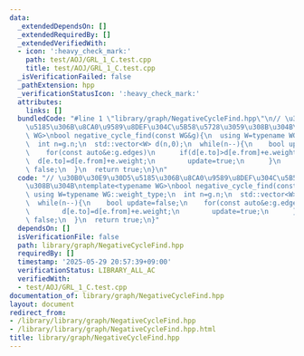 ```yaml
---
data:
  _extendedDependsOn: []
  _extendedRequiredBy: []
  _extendedVerifiedWith:
  - icon: ':heavy_check_mark:'
    path: test/AOJ/GRL_1_C.test.cpp
    title: test/AOJ/GRL_1_C.test.cpp
  _isVerificationFailed: false
  _pathExtension: hpp
  _verificationStatusIcon: ':heavy_check_mark:'
  attributes:
    links: []
  bundledCode: "#line 1 \"library/graph/NegativeCycleFind.hpp\"\n// \u30B0\u30E9\u30D5\
    \u5185\u306B\u8CA0\u9589\u8DEF\u304C\u5B58\u5728\u3059\u308B\u304B\ntemplate<typename\
    \ WG>\nbool negative_cycle_find(const WG&g){\n  using W=typename WG::weight_type;\n\
    \  int n=g.n;\n  std::vector<W> d(n,0);\n  while(n--){\n    bool update=false;\n\
    \    for(const auto&e:g.edges)\n      if(d[e.to]>d[e.from]+e.weight){\n      \
    \  d[e.to]=d[e.from]+e.weight;\n        update=true;\n      }\n    if(!update)return\
    \ false;\n  }\n  return true;\n}\n"
  code: "// \u30B0\u30E9\u30D5\u5185\u306B\u8CA0\u9589\u8DEF\u304C\u5B58\u5728\u3059\
    \u308B\u304B\ntemplate<typename WG>\nbool negative_cycle_find(const WG&g){\n \
    \ using W=typename WG::weight_type;\n  int n=g.n;\n  std::vector<W> d(n,0);\n\
    \  while(n--){\n    bool update=false;\n    for(const auto&e:g.edges)\n      if(d[e.to]>d[e.from]+e.weight){\n\
    \        d[e.to]=d[e.from]+e.weight;\n        update=true;\n      }\n    if(!update)return\
    \ false;\n  }\n  return true;\n}"
  dependsOn: []
  isVerificationFile: false
  path: library/graph/NegativeCycleFind.hpp
  requiredBy: []
  timestamp: '2025-05-29 20:57:39+09:00'
  verificationStatus: LIBRARY_ALL_AC
  verifiedWith:
  - test/AOJ/GRL_1_C.test.cpp
documentation_of: library/graph/NegativeCycleFind.hpp
layout: document
redirect_from:
- /library/library/graph/NegativeCycleFind.hpp
- /library/library/graph/NegativeCycleFind.hpp.html
title: library/graph/NegativeCycleFind.hpp
---
```

